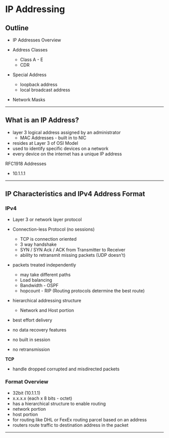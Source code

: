 # IP Addressing

## Outline

- IP Addresses Overview
- Address Classes
  - Class A - E
  - CDR
- Special Address

  - loopback address
  - local broadcast address

- Network Masks

---

## What is an IP Address?

- layer 3 logical address assigned by an administrator
  - MAC Addresses - built in to NIC
- resides at Layer 3 of OSI Model
- used to identify specific devices on a network
- every device on the internet has a unique IP address

RFC1918 Addresses

- 10.1.1.1

---

## IP Characteristics and IPv4 Address Format

### IPv4

- Layer 3 or network layer protocol
- Connection-less Protocol (no sessions)
  - TCP is connection oriented
  - 3 way handshake
  - SYN / SYN Ack / ACK from Transmitter to Receiver
  - ability to retransmit missing packets (UDP doesn't)
- packets treated independently
  - may take different paths
  - Load balancing
  - Bandwidth - OSPF
  - hopcount - RIP (Routing protocols determine the best route)
- hierarchical addressing structure
  - Network and Host portion
- best effort delivery

- no data recovery features
- no built in session
- no retransmission

**TCP**

- handle dropped corrupted and misdirected packets

### Format Overview

- 32bit (10.1.1.1)
- x.x.x.x (each x 8 bits - octet)
- has a hierarchical structure to enable routing
- network portion
- host portion
- for routing like DHL or FexEx routing parcel based on an address
- routers route traffic to destination address in the packet

---

